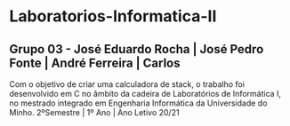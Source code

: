 # Laboratorios-Informatica-II

## Grupo 03 - José Eduardo Rocha | José Pedro Fonte | André Ferreira | Carlos 

Com o objetivo de criar uma calculadora de stack, o trabalho foi desenvolvido em C no âmbito da cadeira de Laboratórios de Informática I, no mestrado integrado em Engenharia Informática da Universidade do Minho. 2ºSemestre | 1º Ano | Ano Letivo 20/21
